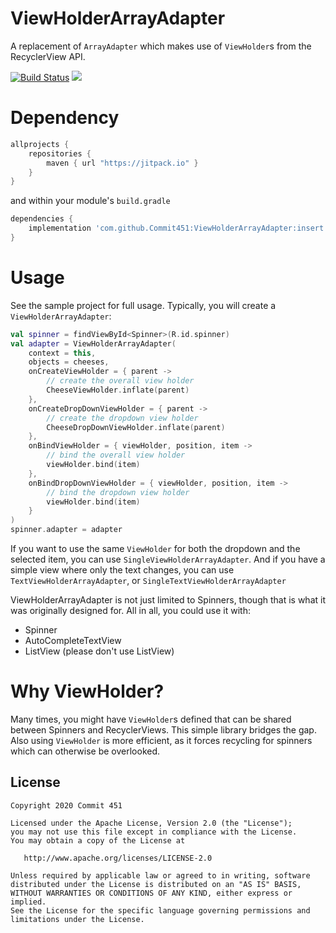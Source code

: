 # ViewHolderArrayAdapter
A replacement of `ArrayAdapter` which makes use of `ViewHolder`s from the RecyclerView API.

[![Build Status](https://travis-ci.org/Commit451/ViewHolderArrayAdapter.svg?branch=master)](https://travis-ci.org/Commit451/ViewHolderArrayAdapter) [![](https://jitpack.io/v/Commit451/ViewHolderArrayAdapter.svg)](https://jitpack.io/#Commit451/ViewHolderArrayAdapter)

# Dependency
```gradle
allprojects {
    repositories {
        maven { url "https://jitpack.io" }
    }
}
```
and within your module's `build.gradle`

```gradle
dependencies {
    implementation 'com.github.Commit451:ViewHolderArrayAdapter:insert.latest.version'
}
```

# Usage
See the sample project for full usage.
Typically, you will create a `ViewHolderArrayAdapter`:
```kotlin
val spinner = findViewById<Spinner>(R.id.spinner)
val adapter = ViewHolderArrayAdapter(
    context = this,
    objects = cheeses,
    onCreateViewHolder = { parent ->
        // create the overall view holder
        CheeseViewHolder.inflate(parent)
    },
    onCreateDropDownViewHolder = { parent ->
        // create the dropdown view holder
        CheeseDropDownViewHolder.inflate(parent)
    },
    onBindViewHolder = { viewHolder, position, item ->
        // bind the overall view holder
        viewHolder.bind(item)
    },
    onBindDropDownViewHolder = { viewHolder, position, item ->
        // bind the dropdown view holder
        viewHolder.bind(item)
    }
)
spinner.adapter = adapter
```

If you want to use the same `ViewHolder` for both the dropdown and the selected item, you can use `SingleViewHolderArrayAdapter`. And if you have a simple view where only the text changes, you can use `TextViewHolderArrayAdapter`, or `SingleTextViewHolderArrayAdapter`

ViewHolderArrayAdapter is not just limited to Spinners, though that is what it was originally designed for. All in all, you could use it with:
- Spinner
- AutoCompleteTextView
- ListView (please don't use ListView)

# Why ViewHolder?
Many times, you might have `ViewHolder`s defined that can be shared between Spinners and RecyclerViews. This simple library bridges the gap. Also using `ViewHolder` is more efficient, as it forces recycling for spinners which can otherwise be overlooked.

License
--------

    Copyright 2020 Commit 451

    Licensed under the Apache License, Version 2.0 (the "License");
    you may not use this file except in compliance with the License.
    You may obtain a copy of the License at

       http://www.apache.org/licenses/LICENSE-2.0

    Unless required by applicable law or agreed to in writing, software
    distributed under the License is distributed on an "AS IS" BASIS,
    WITHOUT WARRANTIES OR CONDITIONS OF ANY KIND, either express or implied.
    See the License for the specific language governing permissions and
    limitations under the License.
